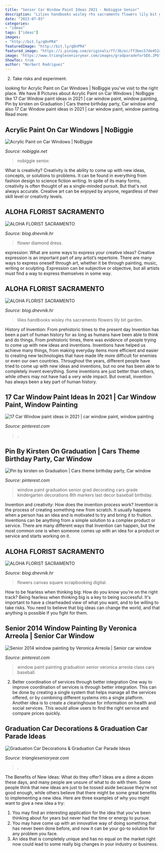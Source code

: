 ```yaml
---
title: "Senior Car Window Paint Ideas 2021 - Nobiggie Senior"
description: "Lilies handbooks wisley rhs sacramento flowers lily bit garden"
date: "2023-07-03"
categories:
- "ideas"
tags: ["ideas"]
images:
- "http://bit.ly/qDnPR4"
featuredImage: "http://bit.ly/qDnPR4"
featured_image: "https://i.pinimg.com/originals/ff/3b/ec/ff3bec57de452af17bec6c0d88aca761.jpg"
image: "https://www.trianglesenioryear.com/images/gradparadeforSEO.JPG"
ShowToc: true
author: "Norbert Rodriguez"
---
```



2. Take risks and experiment.

	

		
looking for Acrylic Paint on Car Windows | NoBiggie you've visit to the right place. We have 8 Pictures about Acrylic Paint on Car Windows | NoBiggie like 17 Car Window paint ideas in 2021 | car window paint, window painting, Pin by kirsten on Graduation | Cars theme birthday party, Car window and also 17 Car Window paint ideas in 2021 | car window paint, window painting. Read more:
		
    
## Acrylic Paint On Car Windows | NoBiggie

<img loading=lazy src="https://www.nobiggie.net/wp-content/uploads/2011/08/how-to-remove-paint-from-car-windows-410x600.jpeg" onerror="this.onerror=null;this.src='https://tse3.mm.bing.net/th?id=OIP.6pZ0MhXiPejYKsn2gCOvZwAAAA&amp;pid=15.1';" alt="Acrylic Paint on Car Windows | NoBiggie">

_Source: nobiggie.net_

>nobiggie senior. 

	

What is creativity?
Creativity is the ability to come up with new ideas, concepts, or solutions to problems. It can be found in everything from fashion design to science fiction writing. In spite of its many forms, creativity is often thought of as a single-minded pursuit. But that's not always accurate. Creative art can be enjoyed by anyone, regardless of their skill level or creativity levels.

    
## ALOHA FLORIST SACRAMENTO

<img loading=lazy src="http://bit.ly/r4MVJk" onerror="this.onerror=null;this.src='https://tse1.mm.bing.net/th?id=OIP.VvdVlf0nPR-GOk8ZFaTKBgAAAA&amp;pid=15.1';" alt="ALOHA FLORIST SACRAMENTO">

_Source: blog.dnevnik.hr_

>flower diamond dress. 

	

expression: What are some ways to express your creative ideas?
Creative expression is an important part of any artist’s repertoire. There are many ways to express oneself through art, whether it be through painting, music, writing or sculpting. Expression can be subjective or objective, but all artists must find a way to express themselves in some way.

    
## ALOHA FLORIST SACRAMENTO

<img loading=lazy src="http://bit.ly/oJuiZQ" onerror="this.onerror=null;this.src='https://tse4.mm.bing.net/th?id=OIP.zxmN_UeBW7vqy7BlX-eg4wAAAA&amp;pid=15.1';" alt="ALOHA FLORIST SACRAMENTO">

_Source: blog.dnevnik.hr_

>lilies handbooks wisley rhs sacramento flowers lily bit garden. 

	

History of Invention: From prehistoric times to the present day
Invention has been a part of human history for as long as humans have been able to think and do things. From prehistoric times, there was evidence of people trying to come up with new ideas and inventions. Inventions have helped us achieve many things, from making everyday items more efficient and easier to creating new technologies that have made life more difficult for enemies or even our own countries. Throughout the years, different people have tried to come up with new ideas and inventions, but no one has been able to completely invent everything. Some inventions are just better than others, while others may not have had a very wide impact. But overall, invention has always been a key part of human history.

    
## 17 Car Window Paint Ideas In 2021 | Car Window Paint, Window Painting

<img loading=lazy src="https://i.pinimg.com/474x/02/59/f6/0259f67c969ff829a71c19bcbfe4957d.jpg" onerror="this.onerror=null;this.src='https://tse4.mm.bing.net/th?id=OIP.IZ8tto_QW5MG110ZYZ1MZQAAAA&amp;pid=15.1';" alt="17 Car Window paint ideas in 2021 | car window paint, window painting">

_Source: pinterest.com_

>. 

	

	

    
## Pin By Kirsten On Graduation | Cars Theme Birthday Party, Car Window

<img loading=lazy src="https://i.pinimg.com/originals/14/92/7e/14927e860ab81f4a072bd4b83a9d3a2f.jpg" onerror="this.onerror=null;this.src='https://tse2.mm.bing.net/th?id=OIP.x4MYggjT_WGXv2kINSq7rQHaFj&amp;pid=15.1';" alt="Pin by kirsten on Graduation | Cars theme birthday party, Car window">

_Source: pinterest.com_

>window paint graduation senior grad decorating cars grade kindergarten decorations 8th markers last decor baseball birthday. 

	

Invention and creativity: How does the invention process work?
Invention is the process of creating something new from scratch. It usually happens when a person has an idea and is motivated to try and bring it to fruition. Inventions can be anything from a simple solution to a complex product or service. There are many different ways that Invention can happen, but the most common one is when someone comes up with an idea for a product or service and starts working on it.

    
## ALOHA FLORIST SACRAMENTO

<img loading=lazy src="http://bit.ly/qDnPR4" onerror="this.onerror=null;this.src='https://tse4.mm.bing.net/th?id=OIP.gDbNmunYa9CTHWE5L1ujyQHaFj&amp;pid=15.1';" alt="ALOHA FLORIST SACRAMENTO">

_Source: blog.dnevnik.hr_

>flowers canvas square scrapbooking digital. 

	

How to be fearless when thinking big: How do you know you're on the right track?
Being fearless when thinking big is a key to being successful. It's important to have a clearheaded view of what you want, and to be willing to take risks. You need to believe that big ideas can change the world, and that anything is possible if you fight for them.

    
## Senior 2014 Window Painting By Veronica Arreola | Senior Car Window

<img loading=lazy src="https://i.pinimg.com/originals/ff/3b/ec/ff3bec57de452af17bec6c0d88aca761.jpg" onerror="this.onerror=null;this.src='https://tse4.mm.bing.net/th?id=OIP.xbwTcfZr6MFpWASbiBITWwHaFi&amp;pid=15.1';" alt="Senior 2014 window painting by Veronica Arreola | Senior car window">

_Source: pinterest.com_

>window paint painting graduation senior veronica arreola class cars baseball. 

	

2) Better coordination of services through better integration
One way to improve coordination of services is through better integration. This can be done by creating a single system that helps manage all the services offered, or by combining different systems into a single platform. Another idea is to create a clearinghouse for information on health and social services. This would allow users to find the right service and compare prices quickly.

    
## Graduation Car Decorations &amp; Graduation Car Parade Ideas

<img loading=lazy src="https://www.trianglesenioryear.com/images/gradparadeforSEO.JPG" onerror="this.onerror=null;this.src='https://tse4.mm.bing.net/th?id=OIP.kWs_CnXDaf6yPpQznksTNAHaD5&amp;pid=15.1';" alt="Graduation Car Decorations &amp; Graduation Car Parade Ideas">

_Source: trianglesenioryear.com_

>. 

	

The Benefits of New Ideas: What do they offer?
Ideas are a dime a dozen these days, and many people are unsure of what to do with them. Some people think that new ideas are just to be tossed aside because they're not good enough, while others believe that there might be some great benefits to implementing a new idea. Here are three examples of why you might want to give a new idea a try: 
1. You may find an interesting application for the idea that you've been thinking about for years but never had the time or energy to pursue. 
2. You may have come up with an innovative way of doing something that has never been done before, and now it can be your go-to solution for any problem you face. 
3. An idea that is completely unique and has no equal on the market right now could lead to some really big changes in your industry or business.

